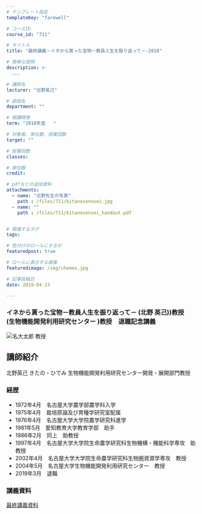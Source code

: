 ```yaml
---
# テンプレート指定
templateKey: "farewell"

# コースID
course_id: "711"

# タイトル
title: "最終講義－イネから貰った宝物－教員人生を振り返って－-2018"

# 簡単な説明
description: >-
  ...

# 講師名
lecturer: "北野英己"

# 部局名
department: ""

# 開講時限
term: "2018年度	"

# 対象者、単位数、授業回数
target: ""

# 授業回数
classes: 

# 単位数
credit: 

# pdfなどの追加資料
attachments: 
  - name: "北野先生の写真" 
    path : /files/711/kitanosennsei.jpg
  - name: "" 
    path : /files/711/kitanosensei_handout.pdf


# 関連するタグ
tags:

# 色付けのロールにするか
featuredpost: true

# ロールに表示する画像
featuredimage: /img/chemex.jpg

# 記事投稿日
date: 2019-04-23

---
```

 ### イネから貰った宝物－教員人生を振り返って－ (北野 英己))教授　(生物機能開発利用研究センター )教授　退職記念講義

![名大太郎 教授](/files/711/kitanosennsei.jpg) 
## 講師紹介

北野英己 きたの・ひでみ 生物機能開発利用研究センター開発・展開部門教授 

### 経歴

  * 1972年4月　名古屋大学農学部農学科入学
  * 1975年4月　栽培原論及び育種学研究室配属
  * 1976年4月　名古屋大学大学院農学研究科進学
  * 1981年5月　愛知教育大学教育学部　助手
  * 1986年2月　同上　助教授
  * 1997年4月　名古屋大学大学院生命農学研究科生物機構・機能科学専攻　助教授
  * 2002年4月　名古屋大学大学院生命農学研究科生物圏資源学専攻　教授
  * 2004年5月　名古屋大学生物機能開発利用研究センター　教授
  * 2019年3月　退職
### 講義資料


[最終講義資料](/files/711/kitanosensei_handout.pdf) 

